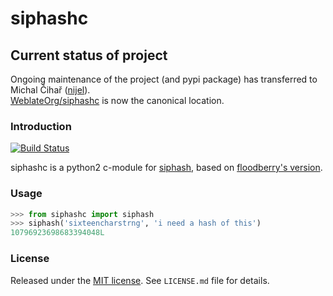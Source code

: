 siphashc
========

## Current status of project

Ongoing maintenance of the project (and pypi package) has transferred to Michal
Čihař ([nijel][4]).  
[WeblateOrg/siphashc][5] is now the canonical location.


### Introduction

[![Build Status](https://travis-ci.org/cactus/siphashc.png?branch=master)](https://travis-ci.org/cactus/siphashc)

siphashc is a python2 c-module for [siphash][1], based on [floodberry's
version][2].


### Usage

~~~ python
>>> from siphashc import siphash
>>> siphash('sixteencharstrng', 'i need a hash of this')
10796923698683394048L
~~~

### License

Released under the [MIT license][3]. See `LICENSE.md` file for details.

[1]: https://131002.net/siphash/
[2]: https://github.com/floodyberry/siphash
[3]: http://www.opensource.org/licenses/mit-license.php
[4]: https://github.com/nijel
[5]: https://github.com/WeblateOrg/siphashc
